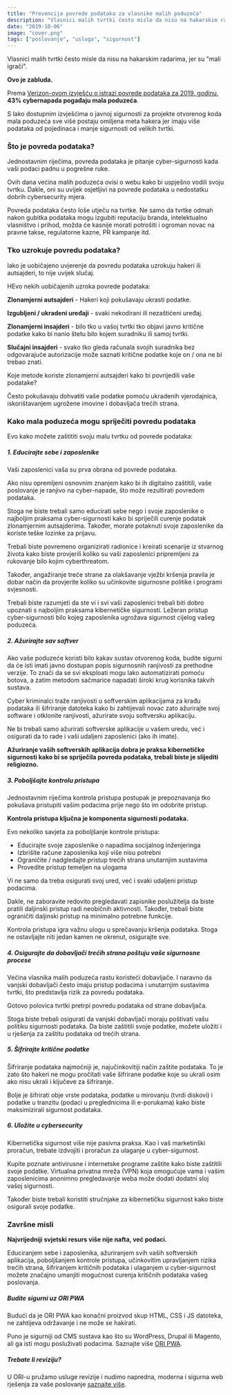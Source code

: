 ```yaml
---
title: "Prevencija povrede podataka za vlasnike malih poduzeća"
description: "Vlasnici malih tvrtki često misle da nisu na hakarskim radarima, jer su mali igrači. Ovo je zabluda. Prema Verizon-ovom izvješću o istrazi povrede podataka za 2019. godinu, 43% cybernapada pogađaju mala poduzeća."
date: "2019-10-06"
image: "cover.png"
tags: ["poslovanje", "usluga", "sigurnost"]
---
```


Vlasnici malih tvrtki često misle da nisu na hakarskim radarima, jer su "mali igrači".

**Ovo je zabluda.**

Prema [Verizon-ovom izvješću o istrazi povrede podataka za 2019. godinu](https://enterprise.verizon.com/resources/reports/dbir/), **43% cybernapada pogađaju mala poduzeća**.

S lako dostupnim izvješćima o javnoj sigurnosti za projekte otvorenog koda mala poduzeća sve više postaju omiljena meta hakera jer imaju više podataka od pojedinaca i manje sigurnosti od velikih tvrtki.

### Što je povreda podataka?

Jednostavnim riječima, povreda podataka je pitanje cyber-sigurnosti kada vaši podaci padnu u pogrešne ruke.

Ovih dana većina malih poduzeća ovisi o webu kako bi uspješno vodili svoju tvrtku. Dakle, oni su uvijek osjetljivi na povrede podataka u nedostatku dobrih cybersecurity mjera.

Povreda podataka često loše utječu na tvrtke. Ne samo da tvrtke odmah nakon gubitka podataka mogu izgubiti reputaciju branda, intelektualno vlasništvo i prihod, možda će kasnije morati potrošiti i ogroman novac na pravne takse, regulatorne kazne, PR kampanje itd.

### Tko uzrokuje povredu podataka?

Iako je uobičajeno uvjerenje da povredu podataka uzrokuju hakeri ili autsajderi, to nije uvijek slučaj.

HEvo nekih uobičajenih uzroka povrede podataka:

**Zlonamjerni autsajderi** - Hakeri koji pokušavaju ukrasti podatke.

**Izgubljeni / ukradeni uređaji** - svaki nekodirani ili nezaštićeni uređaj.

**Zlonamjerni insajderi** - bilo tko u vašoj tvrtki tko objavi javno kritične podatke kako bi nanio štetu bilo kojem suradniku ili samoj tvrtki.

**Slučajni insajderi** - svako tko gleda računala svojih suradnika bez odgovarajuće autorizacije može saznati kritične podatke koje on / ona ne bi trebao znati.

Koje metode koriste zlonamjerni autsajderi kako bi povrijedili vaše podatake?

Često pokušavaju dohvatiti vaše podatke pomoću ukradenih vjerodajnica, iskorištavanjem ugrožene imovine i dobavljača trećih strana.

### Kako mala poduzeća mogu spriječiti povredu podataka

Evo kako možete zaštititi svoju malu tvrtku od povrede podataka:

##### 1. Educirajte sebe i zaposlenike

Vaši zaposlenici vaša su prva obrana od povrede podataka.

Ako nisu opremljeni osnovnim znanjem kako bi ih digitalno zaštitili, vaše poslovanje je ranjivo na cyber-napade, što može rezultirati povredom podataka.

Stoga ne biste trebali samo educirati sebe nego i svoje zaposlenike o najboljim praksama cyber-sigurnosti kako bi spriječili curenje podatak zlonamjernim autsajderima. Također, morate potaknuti svoje zaposlenike da koriste teške lozinke za prijavu.

Trebali biste povremeno organizirati radionice i kreirati scenarije iz stvarnog života kako biste provjerili koliko su vaši zaposlenici pripremljeni za rukovanje bilo kojim cyberthreatom.

Također, angažiranje treće strane za olakšavanje vježbi kršenja pravila je dobar način da provjerite koliko su učinkovite sigurnosne politike i programi svjesnosti.

Trebali biste razumjeti da ste vi i svi vaši zaposlenici trebali biti dobro upoznati s najboljim praksama kibernetičke sigurnosti. Ležeran pristup cyber-sigurnosti bilo kojeg zaposlenika ugrožava sigurnost cijelog vašeg poduzeća.

##### 2. Ažurirajte sav softver

Ako vaše poduzeće koristi bilo kakav sustav otvorenog koda, budite sigurni da će isti imati javno dostupan popis sigurnosnih ranjivosti za prethodne verzije. To znači da se svi eksploati mogu lako automatizirati pomoću botova, a zatim metodom sačmarice napadati široki krug korisnika takvih sustava.

Cyber kriminalci traže ranjivosti u softverskim aplikacijama za krađu podataka ili šifriranje datoteka kako bi zahtijevali novac zato ažurirajte svoj software i otklonite ranjivosti, ažurirate svoju softversku aplikaciju.

Ne bi trebali samo ažurirati softverske aplikacije u vašem uredu, već i osigurati da to rade i vaši udaljeni zaposlenici (ako ih imate).

**Ažuriranje vaših softverskih aplikacija dobra je praksa kibernetičke sigurnosti kako bi se spriječila povreda podataka, trebali biste je slijediti religiozno.**

##### 3. Poboljšajte kontrolu pristupa

Jednostavnim riječima kontrola pristupa postupak je prepoznavanja tko pokušava pristupiti vašim podacima prije nego što im odobrite pristup.

**Kontrola pristupa ključna je komponenta sigurnosti podataka.**

Evo nekoliko savjeta za poboljšanje kontrole pristupa:

- Educirajte svoje zaposlenike o napadima socijalnog inženjeringa
- Izbrišite račune zaposlenika koji više nisu potrebni
- Ograničite / nadgledajte pristup trećih strana unutarnjim sustavima
- Provedite pristup temeljen na ulogama

Vi ne samo da treba osigurati svoj ured, već i svaki udaljeni pristup podacima.

Dakle, ne zaboravite redovito pregledavati zapisnike poslužitelja da biste pratili daljinski pristup radi neobičnih aktivnosti. Također, trebali biste ograničiti daljinski pristup na minimalno potrebne funkcije.

Kontrola pristupa igra važnu ulogu u sprečavanju kršenja podataka. Stoga ne ostavljajte niti jedan kamen ne okrenut, osigurajte sve.

##### 4. Osigurajte da dobavljači trećih strana poštuju vaše sigurnosne procese

Većina vlasnika malih poduzeća rastu koristeći dobavljače. I naravno da vanjski dobavljači često imaju pristup podacima i unutarnjim sustavima tvrtki, što predstavlja rizik za povredu podataka.

Gotovo polovica tvrtki pretrpi povredu podataka od strane dobavljača.

Stoga biste trebali osigurati da vanjski dobavljači moraju poštivati vašu politiku sigurnosti podataka. Da biste zaštitili svoje podatke, možete uložiti i u rješenja za zaštitu podataka od trećih strana.

##### 5. Šifrirajte kritične podatke

Šifriranje podataka najmoćniji je, najučinkovitiji način zaštite podataka. To je zato što hakeri ne mogu pročitati vaše šifrirane podatke koje su ukrali osim ako nisu ukrali i ključeve za šifriranje.

Bolje je šifrirati obje vrste podataka, podatke u mirovanju (tvrdi diskovi) i podatke u tranzitu (podaci u preglednicima ili e-porukama) kako biste maksimizirali sigurnost podataka.

##### 6. Uložite u cybersecurity

Kibernetička sigurnost više nije pasivna praksa. Kao i vaš marketinški proračun, trebate izdvojiti i proračun za ulaganje u cyber-sigurnost.

Kupite poznate antivirusne i internetske programe zaštite kako biste zaštitili svoje podatke. Virtualna privatna mreža (VPN) koja omogućuje vama i vašim zaposlenicima anonimno pregledavanje weba može dodati dodatni sloj vašoj sigurnosti.

Također biste trebali koristiti stručnjake za kibernetičku sigurnost kako biste osigurali svoje podatke.

### Završne misli

**Najvrijedniji svjetski resurs više nije nafta, već podaci.**

Educiranjem sebe i zaposlenika, ažuriranjem svih vaših softverskih aplikacija, poboljšanjem kontrole pristupa, učinkovitim upravljanjem rizika trećih strana, šifriranjem kritičnih podataka i ulaganjem u cyber-sigurnost možete značajno umanjiti mogućnost curenja kritičnih podataka vašeg poslovanja.

##### Budite sigurni uz ORI PWA

Budući da je ORI PWA kao konačni proizvod skup HTML, CSS i JS datoteka, ne zahtijeva održavanje i ne može se hakirati.

Puno je sigurniji od CMS sustava kao što su WordPress, Drupal ili Magento, ali ga isti mogu posluživati podacima. Saznajte više [ORI PWA](/proizvodi/ori-pwa/).

##### Trebate li reviziju?

U ORI-u pružamo usluge revizije i nudimo napredna, moderna i sigurna web rješenja za vaše poslovanje [saznajte više](/usluge/).